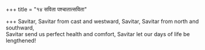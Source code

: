 +++
title = "१४ सविता पश्चातात्सविता"

+++
Savitar, Savitar from cast and westward, Savitar, Savitar from north and southward,  
     Savitar send us perfect health and comfort, Savitar let our days of life be lengthened!